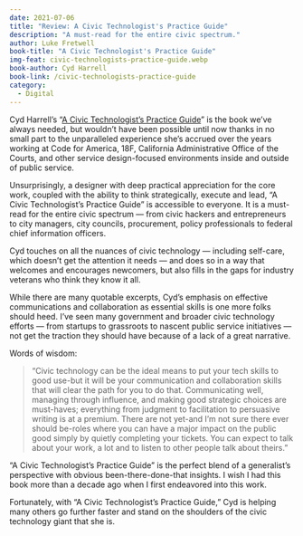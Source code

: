 ```yaml
---
date: 2021-07-06
title: "Review: A Civic Technologist's Practice Guide"
description: "A must-read for the entire civic spectrum."
author: Luke Fretwell
book-title: "A Civic Technologist's Practice Guide"
img-feat: civic-technologists-practice-guide.webp
book-author: Cyd Harrell
book-link: /civic-technologists-practice-guide
category:
  - Digital
---
```


Cyd Harrell’s “[A Civic Technologist’s Practice Guide](/books/civic-technologists-practice-guide)” is the book we’ve always needed, but wouldn’t have been possible until now thanks in no small part to the unparalleled experience she’s accrued over the years working at Code for America, 18F, California Administrative Office of the Courts, and other service design-focused environments inside and outside of public service.

Unsurprisingly, a designer with deep practical appreciation for the core work, coupled with the ability to think strategically, execute and lead, “A Civic Technologist’s Practice Guide” is accessible to everyone. It is a must-read for the entire civic spectrum — from civic hackers and entrepreneurs to city managers, city councils, procurement, policy professionals to federal chief information officers.

Cyd touches on all the nuances of civic technology — including self-care, which doesn’t get the attention it needs — and does so in a way that welcomes and encourages newcomers, but also fills in the gaps for industry veterans who think they know it all.

While there are many quotable excerpts, Cyd’s emphasis on effective communications and collaboration as essential skills is one more folks should heed. I’ve seen many government and broader civic technology efforts — from startups to grassroots to nascent public service initiatives — not get the traction they should have because of a lack of a great narrative.

Words of wisdom:

> “Civic technology can be the ideal means to put your tech skills to good use-but it will be your communication and collaboration skills that will clear the path for you to do that. Communicating well, managing through influence, and making good strategic choices are must-haves; everything from judgment to facilitation to persuasive writing is at a premium. There are not yet-and I’m not sure there ever should be-roles where you can have a major impact on the public good simply by quietly completing your tickets. You can expect to talk about your work, a lot and to listen to other people talk about theirs.”

“A Civic Technologist’s Practice Guide” is the perfect blend of a generalist’s perspective with obvious been-there-done-that insights. I wish I had this book more than a decade ago when I first endeavored into this work.

Fortunately, with “A Civic Technologist’s Practice Guide,” Cyd is helping many others go further faster and stand on the shoulders of the civic technology giant that she is.

